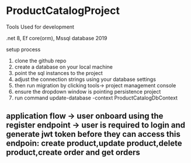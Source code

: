 # ProductCatalogProject
Tools Used for development

.net 8, Ef core(orm), Mssql database 2019

setup process
1. clone the github repo
2. create a database on your local machine
3. point the sql instances to the project
4. adjust the connection strings using your database settings
5. then run migration by clicking tools-> project management console
6. ensure the dropdown window is pointing persistence project
7. run command update-database -context ProductCatalogDbContext

application flow
-> user onboard using the register endpoint
-> user is required to login and generate jwt token before they can access this endpoin: create product,update product,delete product,create order and get orders
-
